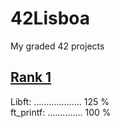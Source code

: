 # 42Lisboa
My graded 42 projects
## [Rank 1](https://github.com/WudDoo/42Lisboa/tree/main/Rank%201)
Libft: ................... 125 %    
ft_printf: .............. 100 %
